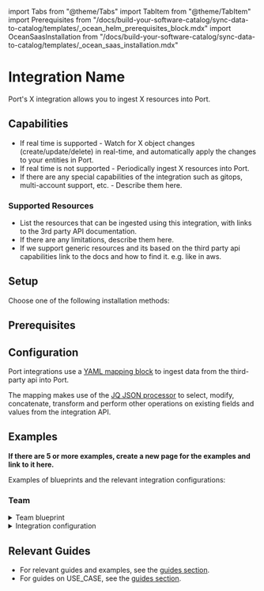 import Tabs from "@theme/Tabs"
import TabItem from "@theme/TabItem"
import Prerequisites from "/docs/build-your-software-catalog/sync-data-to-catalog/templates/\_ocean_helm_prerequisites_block.mdx"
import OceanSaasInstallation from "/docs/build-your-software-catalog/sync-data-to-catalog/templates/_ocean_saas_installation.mdx"

# Integration Name

Port's X integration allows you to ingest X resources into Port.

## Capabilities

<!-- Make sure to elaborate on the integration capabilities -->

- If real time is supported - Watch for X object changes (create/update/delete) in real-time, and automatically apply the changes to your entities in Port.
- If real time is not supported - Periodically ingest X resources into Port.
- If there are any special capabilities of the integration such as gitops, multi-account support, etc. - Describe them here.

### Supported Resources

- List the resources that can be ingested using this integration, with links to the 3rd party API documentation.
- If there are any limitations, describe them here.
- If we support generic resources and its based on the third party api capabilities link to the docs and how to find it. e.g. like in aws. 

## Setup

Choose one of the following installation methods:

<Tabs groupId="installation-methods" queryString="installation-methods">

<TabItem value="hosted-by-port" label="Hosted by Port" default>

<OceanSaasInstallation/>

</TabItem>

<TabItem value="real-time-self-hosted" label="Real-time (Self-hosted)">

<h2> Prerequisites </h2>
 
<Prerequisites/>

</TabItem>

<TabItem value="one-time-ci" label="One-time (CI)">

</TabItem>

</Tabs>


## Configuration

Port integrations use a [YAML mapping block](/build-your-software-catalog/customize-integrations/configure-mapping#configuration-structure) to ingest data from the third-party api into Port.

The mapping makes use of the [JQ JSON processor](https://stedolan.github.io/jq/manual/) to select, modify, concatenate, transform and perform other operations on existing fields and values from the integration API.

## Examples

<!-- Make sure to add examples of supported blueprints and mappings -->

**If there are 5 or more examples, create a new page for the examples and link to it here.**

Examples of blueprints and the relevant integration configurations:

<!-- Here is an example of blueprint and integration configuration (Replace with the integration resources) -->
### Team

<details>
<summary>Team blueprint</summary>

```json showLineNumbers
{
  "identifier": "linearTeam",
  "title": "Linear Team",
  "icon": "Linear",
  "description": "A Linear team",
  "schema": {
    "properties": {
      "description": {
        "type": "string",
        "title": "Description",
        "description": "Team description"
      },
      "workspaceName": {
        "type": "string",
        "title": "Workspace Name",
        "description": "The name of the workspace this team belongs to"
      },
      "url": {
        "title": "Team URL",
        "type": "string",
        "format": "url",
        "description": "URL to the team in Linear"
      }
    }
  },
  "calculationProperties": {}
}
```

</details>

<details>
<summary>Integration configuration</summary>

```yaml showLineNumbers
createMissingRelatedEntities: true
deleteDependentEntities: true
resources:
  - kind: team
    selector:
      query: "true"
    port:
      entity:
        mappings:
          identifier: .key
          title: .name
          blueprint: '"linearTeam"'
          properties:
            description: .description
            workspaceName: .organization.name
            url: "\"https://linear.app/\" + .organization.urlKey + \"/team/\" + .key"
```

</details>

## Relevant Guides

<!-- This section should contain one or more links (using bullets) to the guides section, filtered by technology/use-case. -->
<!-- Make sure to replace the ?tags=<X> with your integration identifier -->
- For relevant guides and examples, see the [guides section](https://docs.getport.io/guides?tags=<X>).
- For guides on USE_CASE, see the [guides section](https://docs.getport.io/guides?tags=<USE_CASE>).
